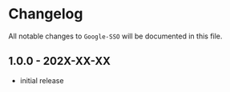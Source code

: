 # Changelog

All notable changes to `Google-SSO` will be documented in this file.

## 1.0.0 - 202X-XX-XX

- initial release
